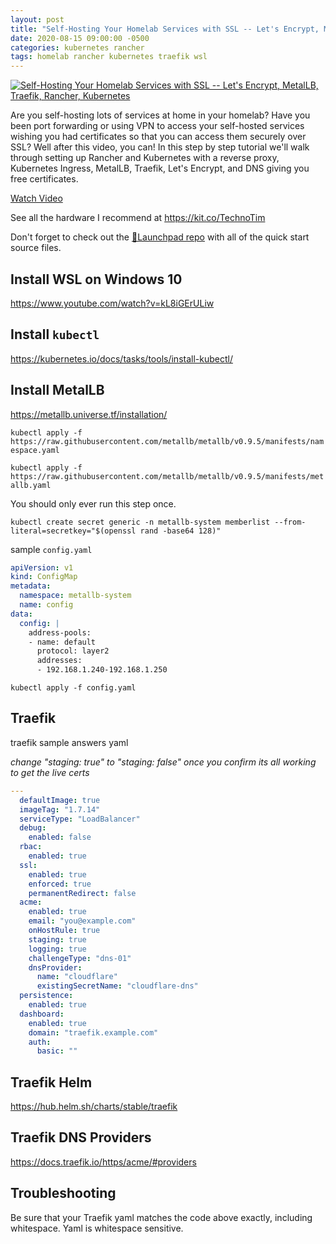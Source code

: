 ```yaml
---
layout: post
title: "Self-Hosting Your Homelab Services with SSL -- Let's Encrypt, MetalLB, Traefik, Rancher, Kubernetes"
date: 2020-08-15 09:00:00 -0500
categories: kubernetes rancher
tags: homelab rancher kubernetes traefik wsl
---
```


[![Self-Hosting Your Homelab Services with SSL -- Let's Encrypt, MetalLB, Traefik, Rancher, Kubernetes](https://img.youtube.com/vi/pAM2GBCDGTo/0.jpg)](https://www.youtube.com/watch?v=pAM2GBCDGTo "Self-Hosting Your Homelab Services with SSL -- Let's Encrypt, MetalLB, Traefik, Rancher, Kubernetes")

Are you self-hosting lots of services at home in your homelab?  Have you been port forwarding or using VPN to access your self-hosted services wishing you had certificates so that you can access them securely over SSL?  Well after this video, you can!  In this step by step tutorial we'll walk through setting up Rancher and Kubernetes with a reverse proxy, Kubernetes Ingress, MetalLB, Traefik, Let's Encrypt, and DNS giving you free certificates.   

[Watch Video](https://www.youtube.com/watch?v=pAM2GBCDGTo)

See all the hardware I recommend at <https://kit.co/TechnoTim>

Don't forget to check out the [🚀Launchpad repo](https://l.technotim.live/quick-start) with all of the quick start source files.

## Install WSL on Windows 10

https://www.youtube.com/watch?v=kL8iGErULiw


## Install `kubectl`

https://kubernetes.io/docs/tasks/tools/install-kubectl/


## Install MetalLB

https://metallb.universe.tf/installation/

`kubectl apply -f https://raw.githubusercontent.com/metallb/metallb/v0.9.5/manifests/namespace.yaml`

`kubectl apply -f https://raw.githubusercontent.com/metallb/metallb/v0.9.5/manifests/metallb.yaml`

You should only ever run this step once.

`kubectl create secret generic -n metallb-system memberlist --from-literal=secretkey="$(openssl rand -base64 128)"`


sample `config.yaml`

```yml
apiVersion: v1
kind: ConfigMap
metadata:
  namespace: metallb-system
  name: config
data:
  config: |
    address-pools:
    - name: default
      protocol: layer2
      addresses:
      - 192.168.1.240-192.168.1.250
```

`kubectl apply -f config.yaml`

## Traefik

traefik sample answers yaml

*change "staging: true" to "staging: false" once you confirm its all working to get the live certs*

```yml
---
  defaultImage: true
  imageTag: "1.7.14"
  serviceType: "LoadBalancer"
  debug: 
    enabled: false
  rbac: 
    enabled: true
  ssl: 
    enabled: true
    enforced: true
    permanentRedirect: false
  acme: 
    enabled: true
    email: "you@example.com"
    onHostRule: true
    staging: true
    logging: true
    challengeType: "dns-01"
    dnsProvider:
      name: "cloudflare"
      existingSecretName: "cloudflare-dns"
  persistence: 
    enabled: true
  dashboard: 
    enabled: true
    domain: "traefik.example.com"
    auth: 
      basic: ""
```


## Traefik Helm

https://hub.helm.sh/charts/stable/traefik


## Traefik DNS Providers

https://docs.traefik.io/https/acme/#providers

## Troubleshooting

Be sure that your Traefik yaml matches the code above exactly, including whitespace.  Yaml is whitespace sensitive.
